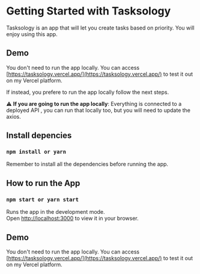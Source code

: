 # Getting Started with Tasksology

Tasksology is an app that will let you create tasks based on priority. You will enjoy using this app.

## Demo

You don't need to run the app locally. You can access [https://tasksology.vercel.app/](https://tasksology.vercel.app/) to test it out on my Vercel platform.

If instead, you prefere to run the app locally follow the next steps.

:warning: **If you are going to run the app locally**: Everything is connected to a deployed API , you can run that locally too, but you will need to update the axios. 

## Install depencies

### `npm install or yarn`

Remember to install all the dependencies before running the app.

## How to run the App

### `npm start or yarn start`

Runs the app in the development mode.\
Open [http://localhost:3000](http://localhost:3000) to view it in your browser.

## Demo

You don't need to run the app locally. You can access [https://tasksology.vercel.app/](https://tasksology.vercel.app/) to test it out on my Vercel platform.
